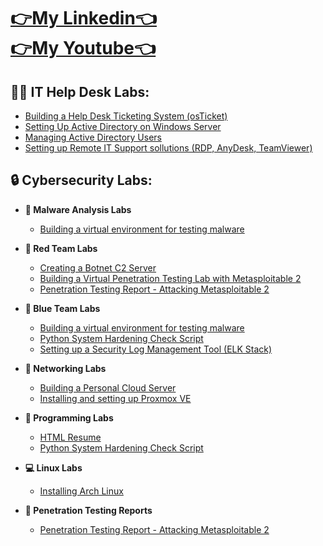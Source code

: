 <h1><a href="https://www.linkedin.com/in/malachi-rewane/">👉My Linkedin👈</a> <br/><a href="https://www.youtube.com/@MalachiRewane">👉My Youtube👈</a> </h1>

<h2>👷‍♂️ IT Help Desk Labs:</h2>

 - [Building a Help Desk Ticketing System (osTicket)](https://github.com/MalachiSec/Malachisec)
 - [Setting Up Active Directory on Windows Server](https://github.com/MalachiSec/Malachisec)
 - [Managing Active Directory Users](https://github.com/MalachiSec/Malachisec)
 - [Setting up Remote IT Support sollutions (RDP, AnyDesk, TeamViewer)](https://github.com/MalachiSec/Malachisec)

<h2>🔒 Cybersecurity Labs:</h2>

- <b>🩻 Malware Analysis Labs</b>
  - [Building a virtual environment for testing malware](https://github.com/MalachiSec/Malware_Analysis_VE_Lab)

- <b>🔴 Red Team Labs</b>
  - [Creating a Botnet C2 Server](https://github.com/MalachiSec/Malachisec)
  - [Building a Virtual Penetration Testing Lab with Metasploitable 2](https://github.com/MalachiSec/Malachisec)
  - [Penetration Testing Report - Attacking Metasploitable 2](https://github.com/MalachiSec/Malachisec)

- <b>🔵 Blue Team Labs</b>
  - [Building a virtual environment for testing malware](https://github.com/MalachiSec/Malachisec)
  - [Python System Hardening Check Script](https://github.com/MalachiSec/Win_Hardening_Script_Py)
  - [Setting up a Security Log Management Tool (ELK Stack)](https://github.com/MalachiSec/Malachisec)

 - <b>🛜 Networking Labs</b>
   - [Building a Personal Cloud Server](https://github.com/MalachiSec/Malachisec)
   - [Installing and setting up Proxmox VE](https://github.com/MalachiSec/Installing_and_Setting_Up_Proxmox_VE/blob/main/README.md#requirements)

- <b>🔧 Programming Labs</b>
  - [HTML Resume](https://github.com/MalachiSec/Malachisec)
  - [Python System Hardening Check Script](https://github.com/MalachiSec/Win_Hardening_Script_Py)
 
 - <b>💻 Linux Labs</b>
   - [Installing Arch Linux](https://github.com/MalachiSec/Malachisec)

 - <b>📄 Penetration Testing Reports</b>
   - [Penetration Testing Report - Attacking Metasploitable 2](https://github.com/MalachiSec/Malachisec)
